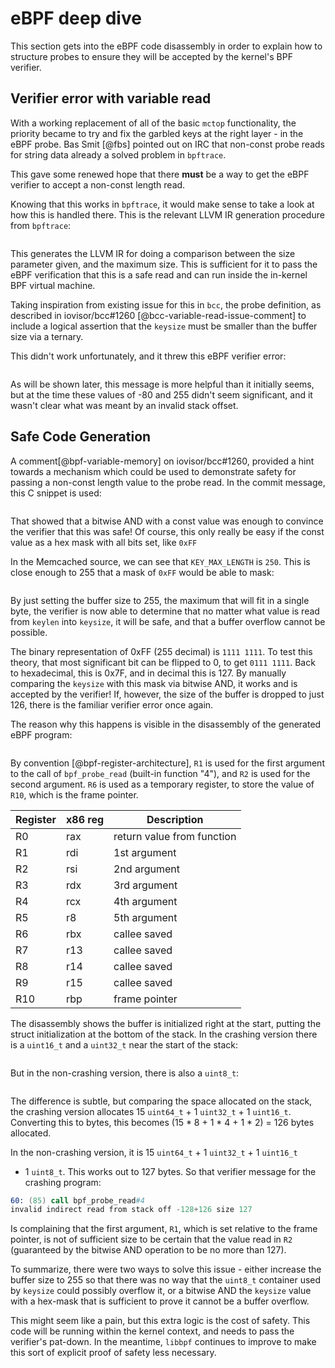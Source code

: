 # eBPF deep dive

This section gets into the eBPF code disassembly in order to explain how
to structure probes to ensure they will be accepted by the kernel's BPF
verifier.

## Verifier error with variable read

With a working replacement of all of the basic `mctop` functionality, the
priority became to try and fix the garbled keys at the right layer - in the
eBPF probe. Bas Smit [@fbs] pointed out on IRC that non-const probe reads for
string data already a solved problem in `bpftrace`.

This gave some renewed hope that there **must** be a way to get the eBPF
verifier to accept a non-const length read.

Knowing that this works in `bpftrace`, it would make sense to take a look at how
this is handled there. This is the relevant LLVM IR generation procedure from
`bpftrace`:

```{.cpp include=src/bpftrace/src/ast/codegen_llvm.cpp startLine=413 endLine=441}
```

This generates the LLVM IR for doing a comparison between the size parameter
given, and the maximum size. This is sufficient for it to pass the eBPF
verification that this is a safe read and can run inside the in-kernel
BPF virtual machine.

Taking inspiration from existing issue for this in `bcc`, the probe definition,
as described in iovisor/bcc#1260 [@bcc-variable-read-issue-comment] to include
a logical assertion that the `keysize` must be smaller than the buffer size via
a ternary.

This didn't work unfortunately, and it threw this eBPF verifier error:

```{.gnuassembler include=src/ebpf-error.txt startLine=136 endLine=142}
```

As will be shown later, this message is more helpful than it initially seems,
but at the time these values of -80 and 255  didn't seem significant, and it
wasn't clear what was meant by an invalid stack offset.

## Safe Code Generation

A comment[@bpf-variable-memory] on iovisor/bcc#1260, provided a hint towards a
mechanism which could be used to demonstrate safety for passing a non-const
length value to the probe read. In the commit message, this C snippet is used:

```{.c include=src/kernel-safety.c}
```

That showed that a bitwise AND with a const value was enough to convince the
verifier that this was safe! Of course, this only really be easy if the const
value as a hex mask with all bits set, like `0xFF`

In the Memcached source, we can see that `KEY_MAX_LENGTH` is `250`. This is
close enough to 255 that a mask of `0xFF` would be able to mask:

```{.c include=src/memcached/memcached.h startLine=39 endLine=40}
```

By just setting the buffer size to 255, the maximum that will fit in a single
byte, the verifier is now able to determine that no matter what value is read
from `keylen` into `keysize`, it will be safe, and that a buffer overflow
cannot be possible.

The binary representation of 0xFF (255 decimal) is `1111 1111`. To test this
theory, that most significant bit can be flipped to 0, to get `0111 1111`.
Back to hexadecimal, this is 0x7F, and in decimal this is 127. By manually
comparing the `keysize` with this mask via bitwise AND, it works and is
accepted by the verifier! If, however, the size of the buffer is dropped to
just 126, there is the familiar verifier error once again.

The reason why this happens is visible in the disassembly of the generated eBPF
program:

```{.gnuassembler include=src/crashing.disasm startLine=65 endLine=70}
```

By convention [@bpf-register-architecture], `R1` is used for the first argument
to the call of `bpf_probe_read` (built-in function "4"), and `R2` is used for the
second argument. `R6` is used as a temporary register, to store the value of
`R10`, which is the frame pointer.

| Register | x86 reg | Description                   |
|----------|---------|-------------------------------|
| R0       | rax     |    return value from function |
| R1       | rdi     |    1st argument               |
| R2       | rsi     |    2nd argument               |
| R3       | rdx     |    3rd argument               |
| R4       | rcx     |    4th argument               |
| R5       | r8      |    5th argument               |
| R6       | rbx     |    callee saved               |
| R7       | r13     |    callee saved               |
| R8       | r14     |    callee saved               |
| R9       | r15     |    callee saved               |
| R10      | rbp     |    frame pointer              |

The disassembly shows the buffer is initialized right at the start, putting
the struct initialization at the bottom of the stack. In the crashing version
there is a `uint16_t` and a `uint32_t` near the start of the stack:

```{.gnuassembler include=src/crashing.disasm startLine=5 endLine=22}
```

But in the non-crashing version, there is also a `uint8_t`:

```{.gnuassembler include=src/noncrashing.disasm startLine=5 endLine=23}
```

The difference is subtle, but comparing the space allocated on the stack, the 
crashing version allocates 15 `uint64_t` + 1 `uint32_t` + 1 `uint16_t`.
Converting this to bytes, this becomes (15 * 8 + 1 * 4 + 1 * 2) = 126 bytes
allocated.

In the non-crashing version, it is 15 `uint64_t` + 1 `uint32_t` + 1 `uint16_t`
+ 1 `uint8_t`. This works out to 127 bytes. So that verifier message for the
crashing program:

```gnuassembler
60: (85) call bpf_probe_read#4
invalid indirect read from stack off -128+126 size 127
```

Is complaining that the first argument, `R1`, which is set relative to the
frame pointer, is not of sufficient size to be certain that the value read in
`R2` (guaranteed by the bitwise AND operation to be no more than 127).

To summarize, there were two ways to solve this issue - either increase the
buffer size to 255 so that there was no way that the `uint8_t` container used
by `keysize` could possibly overflow it, or a bitwise AND the `keysize` value
with a hex-mask that is sufficient to prove it cannot be a buffer overflow.

This might seem like a pain, but this extra logic is the cost of safety. This
code will be running within the kernel context, and needs to pass the
verifier's pat-down. In the meantime, `libbpf` continues to improve to make
this sort of explicit proof of safety less necessary.
